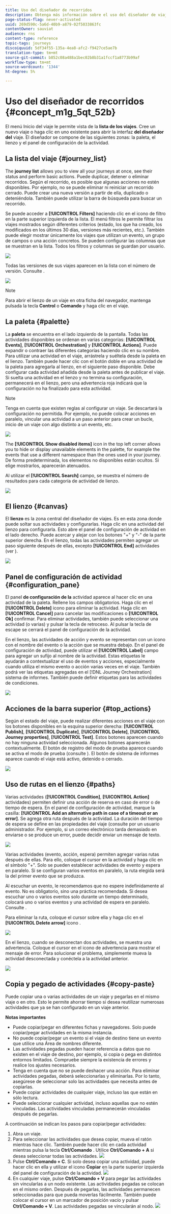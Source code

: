 ```yaml
---
title: Uso del diseñador de recorridos
description: Obtenga más información sobre el uso del diseñador de viajes
page-status-flag: never-activated
uuid: 269d590c-5a6d-40b9-a879-02f5033863fc
contentOwner: sauviat
audience: rns
content-type: reference
topic-tags: journeys
discoiquuid: 5df34f55-135a-4ea8-afc2-f9427ce5ae7b
translation-type: tm+mt
source-git-commit: b852c08a488a1bec02b8b31a1fccf1a8773b99af
workflow-type: tm+mt
source-wordcount: '1344'
ht-degree: 5%

---
```



# Uso del diseñador de recorridos {#concept_m1g_5qt_52b}

El menú Inicio del viaje le permite vista de la **lista de los viajes**. Cree un nuevo viaje o haga clic en uno existente para abrir la interfaz **del diseñador del** viaje. El diseñador se compone de las siguientes zonas: la paleta, el lienzo y el panel de configuración de la actividad.

## La lista del viaje {#journey_list}

The **journey list** allows you to view all your journeys at once, see their status and perform basic actions. Puede duplicar, detener o eliminar recorridos. Según el recorrido, es posible que algunas acciones no estén disponibles. Por ejemplo, no se puede eliminar ni reiniciar un recorrido cerrado. Puede crear una nueva versión a partir de ella, duplicado o deteniéndola. También puede utilizar la barra de búsqueda para buscar un recorrido.

Se puede acceder a **[!UICONTROL Filters]** haciendo clic en el icono de filtro en la parte superior izquierda de la lista. El menú filtros le permite filtrar los viajes mostrados según diferentes criterios (estado, los que ha creado, los modificados en los últimos 30 días, versiones más recientes, etc.). También puede elegir mostrar únicamente los viajes que utilizan un evento, un grupo de campos o una acción concretos. Se pueden configurar las columnas que se muestran en la lista. Todos los filtros y columnas se guardan por usuario.

![](../assets/journey74.png)

Todas las versiones de sus viajes aparecen en la lista con el número de versión. Consulte [](../building-journeys/journey-versions.md).

![](../assets/journey37.png)

>[!NOTE]
>
>Para abrir el lienzo de un viaje en otra ficha del navegador, mantenga pulsada la tecla **Control** o **Comando** y haga clic en el viaje.

## La paleta {#palette}

La **paleta** se encuentra en el lado izquierdo de la pantalla. Todas las actividades disponibles se ordenan en varias categorías: **[!UICONTROL Events]**, **[!UICONTROL Orchestration]** y **[!UICONTROL Actions]**. Puede expandir o contraer las diferentes categorías haciendo clic en su nombre. Para utilizar una actividad en el viaje, arrástrela y suéltela desde la paleta en el lienzo. También puede hacer clic con el botón doble en una actividad de la paleta para agregarla al lienzo, en el siguiente paso disponible. Debe configurar cada actividad añadida desde la paleta antes de publicar el viaje. Si suelta una actividad en el lienzo y no termina su configuración, permanecerá en el lienzo, pero una advertencia roja indicará que la configuración no ha finalizado para esta actividad.

>[!NOTE]
>
>Tenga en cuenta que existen reglas al configurar un viaje. Se descartará la configuración no permitida. Por ejemplo, no puede colocar acciones en paralelo, vincular una actividad a un paso anterior para crear un bucle, inicio de un viaje con algo distinto a un evento, etc.

![](../assets/journey38.png)

The **[!UICONTROL Show disabled items]** icon in the top left corner allows you to hide or display unavailable elements in the palette, for example the events that use a different namespace than the ones used in your journey. De forma predeterminada, los elementos no disponibles están ocultos. Si elige mostrarlos, aparecerán atenuados.

Al utilizar el **[!UICONTROL Search]** campo, se muestra el número de resultados para cada categoría de actividad de lienzo.

![](../assets/palette-filter.png)

## El lienzo {#canvas}

El **lienzo** es la zona central del diseñador de viajes. Es en esta zona donde puede soltar sus actividades y configurarlas. Haga clic en una actividad del lienzo para configurarla. Esto abre el panel de configuración de actividad en el lado derecho. Puede acercar y alejar con los botones &quot;+&quot; y &quot;-&quot; de la parte superior derecha. En el lienzo, todas las actividades permiten agregar un paso siguiente después de ellas, excepto **[!UICONTROL End]** actividades (ver [](../building-journeys/end-activity.md)).

![](../assets/journey39.png)

## Panel de configuración de actividad {#configuration_pane}

El panel **de configuración de la** actividad aparece al hacer clic en una actividad de la paleta. Rellene los campos obligatorios. Haga clic en el **[!UICONTROL Delete]** icono para eliminar la actividad. Haga clic en **[!UICONTROL Cancel]** para cancelar las modificaciones o **[!UICONTROL Ok]** confirmar. Para eliminar actividades, también puede seleccionar una actividad (o varias) y pulsar la tecla de retroceso. Al pulsar la tecla de escape se cerrará el panel de configuración de la actividad.

En el lienzo, las actividades de acción y evento se representan con un icono con el nombre del evento o la acción que se muestra debajo. En el panel de configuración de actividad, puede utilizar el **[!UICONTROL Label]** campo para agregar un sufijo al nombre de la actividad. Estas etiquetas le ayudarán a contextualizar el uso de eventos y acciones, especialmente cuando utiliza el mismo evento o acción varias veces en el viaje. También podrá ver las etiquetas agregadas en el [!DNL Journey Orchestration] sistema de informes. También puede definir etiquetas para las actividades de condiciones.

![](../assets/journey59bis.png)

## Acciones de la barra superior {#top_actions}

Según el estado del viaje, puede realizar diferentes acciones en el viaje con los botones disponibles en la esquina superior derecha: **[!UICONTROL Publish]**, **[!UICONTROL Duplicate]**, **[!UICONTROL Delete]**, **[!UICONTROL Journey properties]**, **[!UICONTROL Test]**. Estos botones aparecen cuando no hay ninguna actividad seleccionada. Algunos botones aparecerán contextualmente. El botón de registro del modo de prueba aparece cuando se activa el modo de prueba (consulte [](../building-journeys/testing-the-journey.md)). El botón de sistema de informes aparece cuando el viaje está activo, detenido o cerrado.

![](../assets/journey41.png)

## Uso de rutas en el lienzo {#paths}

Varias actividades (**[!UICONTROL Condition]**, **[!UICONTROL Action]** actividades) permiten definir una acción de reserva en caso de error o de tiempo de espera. En el panel de configuración de actividad, marque la casilla: **[!UICONTROL Add an alternative path in case of a timeout or an error]**. Se agrega otra ruta después de la actividad. La duración del tiempo de espera se define en las propiedades del viaje (consulte [](../building-journeys/changing-properties.md) por un usuario administrador. Por ejemplo, si un correo electrónico tarda demasiado en enviarse o se produce un error, puede decidir enviar un mensaje de texto.

![](../assets/journey42.png)

Varias actividades (evento, acción, espera) permiten agregar varias rutas después de ellas. Para ello, coloque el cursor en la actividad y haga clic en el símbolo &quot;+&quot;. Solo se pueden establecer actividades de evento y espera en paralelo. Si se configuran varios eventos en paralelo, la ruta elegida será la del primer evento que se produzca.

Al escuchar un evento, le recomendamos que no espere indefinidamente al evento. No es obligatorio, sino una práctica recomendada. Si desea escuchar uno o varios eventos solo durante un tiempo determinado, colocará uno o varios eventos y una actividad de espera en paralelo. Consulte [](../building-journeys/event-activities.md#section_vxv_h25_pgb).

Para eliminar la ruta, coloque el cursor sobre ella y haga clic en el **[!UICONTROL Delete arrow]** icono .

![](../assets/journey42ter.png)

En el lienzo, cuando se desconectan dos actividades, se muestra una advertencia. Coloque el cursor en el icono de advertencia para mostrar el mensaje de error. Para solucionar el problema, simplemente mueva la actividad desconectada y conéctela a la actividad anterior.

![](../assets/canvas-disconnected.png)

## Copia y pegado de actividades {#copy-paste}

Puede copiar una o varias actividades de un viaje y pegarlas en el mismo viaje o en otro. Esto le permite ahorrar tiempo si desea reutilizar numerosas actividades que ya se han configurado en un viaje anterior.

**Notas importantes**

* Puede copiar/pegar en diferentes fichas y navegadores. Solo puede copiar/pegar actividades en la misma instancia.
* No puede copiar/pegar un evento si el viaje de destino tiene un evento que utilice una Área de nombres diferente.
* Las actividades pegadas pueden hacer referencia a datos que no existen en el viaje de destino, por ejemplo, si copia o pega en distintos entornos limitados. Compruebe siempre la existencia de errores y realice los ajustes necesarios.
* Tenga en cuenta que no se puede deshacer una acción. Para eliminar actividades pegadas, deberá seleccionarlas y eliminarlas. Por lo tanto, asegúrese de seleccionar solo las actividades que necesita antes de copiarlas.
* Puede copiar actividades de cualquier viaje, incluso las que están en sólo lectura.
* Puede seleccionar cualquier actividad, incluso aquellas que no estén vinculadas. Las actividades vinculadas permanecerán vinculadas después de pegarlas.

A continuación se indican los pasos para copiar/pegar actividades:

1. Abra un viaje.
1. Para seleccionar las actividades que desea copiar, mueva el ratón mientras hace clic. También puede hacer clic en cada actividad mientras pulsa la tecla **Ctrl/Comando** . Utilice **Ctrl/Comando + A** si desea seleccionar todas las actividades.
   ![](../assets/copy-paste1.png)
1. Pulse **Ctrl/Comando + C**.
Si solo desea copiar una actividad, puede hacer clic en ella y utilizar el icono **Copiar** en la parte superior izquierda del panel de configuración de la actividad.
   ![](../assets/copy-paste2.png)
1. En cualquier viaje, pulse **Ctrl/Comando + V** para pegar las actividades sin vincularlas a un nodo existente. Las actividades pegadas se colocan en el mismo orden. Después de pegarlas, las actividades permanecen seleccionadas para que pueda moverlas fácilmente. También puede colocar el cursor en un marcador de posición vacío y pulsar **Ctrl/Comando + V**. Las actividades pegadas se vincularán al nodo.
   ![](../assets/copy-paste3.png)

